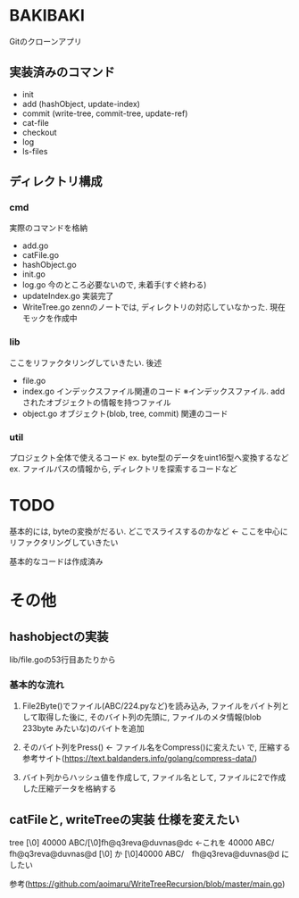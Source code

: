 # BAKIBAKI
Gitのクローンアプリ

## 実装済みのコマンド
+ init
+ add (hashObject, update-index)
+ commit (write-tree, commit-tree, update-ref)
+ cat-file
+ checkout
+ log
+ ls-files

## ディレクトリ構成
### cmd
実際のコマンドを格納
+ add.go
+ catFile.go
+ hashObject.go
+ init.go
+ log.go
今のところ必要ないので, 未着手(すぐ終わる)
+ updateIndex.go
実装完了
+ WriteTree.go 
zennのノートでは, ディレクトリの対応していなかった. 現在モックを作成中
### lib
ここをリファクタリングしていきたい. 後述
+ file.go
+ index.go
インデックスファイル関連のコード ※インデックスファイル. addされたオブジェクトの情報を持つファイル
+ object.go
オブジェクト(blob, tree, commit) 関連のコード

### util
プロジェクト全体で使えるコード
ex. byte型のデータをuint16型へ変換するなど
ex. ファイルパスの情報から, ディレクトリを探索するコードなど

# TODO
基本的には, byteの変換がだるい. どこでスライスするのかなど <- ここを中心にリファクタリングしていきたい

基本的なコードは作成済み

# その他
## hashobjectの実装
lib/file.goの53行目あたりから
### 基本的な流れ
1. File2Byte()でファイル(ABC/224.pyなど)を読み込み, ファイルをバイト列として取得した後に, そのバイト列の先頭に, ファイルのメタ情報(blob 233byte みたいな)のバイトを追加

2. そのバイト列をPress() <- ファイル名をCompress()に変えたい
で, 圧縮する 参考サイト(https://text.baldanders.info/golang/compress-data/) 

3. バイト列からハッシュ値を作成して, ファイル名として, ファイルに2で作成した圧縮データを格納する

## catFileと, writeTreeの実装 仕様を変えたい
tree [\0]
40000 ABC/[\0]fh@q3reva@duvnas@dc <-これを
40000 ABC/　fh@q3reva@duvnas@d [\0] か [\0]40000 ABC/　fh@q3reva@duvnas@d にしたい

参考(https://github.com/aoimaru/WriteTreeRecursion/blob/master/main.go)
